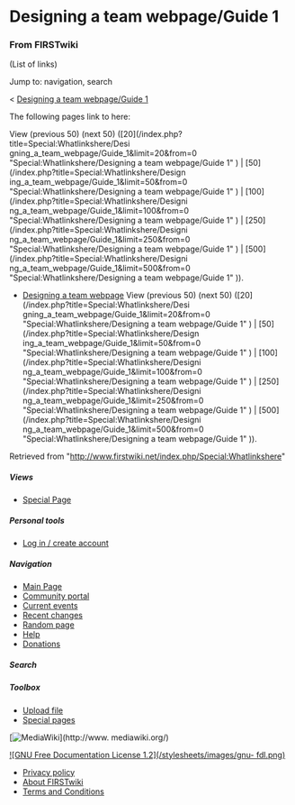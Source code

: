 # Designing a team webpage/Guide 1

### From FIRSTwiki

(List of links)

Jump to: navigation, search

&lt; [Designing a team webpage/Guide
1](/index.php?title=Designing_a_team_webpage/Guide_1&redirect=no "Designing a
team webpage/Guide 1" )  

The following pages link to here:

View (previous 50) (next 50) ([20](/index.php?title=Special:Whatlinkshere/Desi
gning_a_team_webpage/Guide_1&limit=20&from=0 "Special:Whatlinkshere/Designing
a team webpage/Guide 1" ) | [50](/index.php?title=Special:Whatlinkshere/Design
ing_a_team_webpage/Guide_1&limit=50&from=0 "Special:Whatlinkshere/Designing a
team webpage/Guide 1" ) | [100](/index.php?title=Special:Whatlinkshere/Designi
ng_a_team_webpage/Guide_1&limit=100&from=0 "Special:Whatlinkshere/Designing a
team webpage/Guide 1" ) | [250](/index.php?title=Special:Whatlinkshere/Designi
ng_a_team_webpage/Guide_1&limit=250&from=0 "Special:Whatlinkshere/Designing a
team webpage/Guide 1" ) | [500](/index.php?title=Special:Whatlinkshere/Designi
ng_a_team_webpage/Guide_1&limit=500&from=0 "Special:Whatlinkshere/Designing a
team webpage/Guide 1" )).

  * [Designing a team webpage](/index.php/Designing_a_team_webpage "Designing a team webpage" )
View (previous 50) (next 50) ([20](/index.php?title=Special:Whatlinkshere/Desi
gning_a_team_webpage/Guide_1&limit=20&from=0 "Special:Whatlinkshere/Designing
a team webpage/Guide 1" ) | [50](/index.php?title=Special:Whatlinkshere/Design
ing_a_team_webpage/Guide_1&limit=50&from=0 "Special:Whatlinkshere/Designing a
team webpage/Guide 1" ) | [100](/index.php?title=Special:Whatlinkshere/Designi
ng_a_team_webpage/Guide_1&limit=100&from=0 "Special:Whatlinkshere/Designing a
team webpage/Guide 1" ) | [250](/index.php?title=Special:Whatlinkshere/Designi
ng_a_team_webpage/Guide_1&limit=250&from=0 "Special:Whatlinkshere/Designing a
team webpage/Guide 1" ) | [500](/index.php?title=Special:Whatlinkshere/Designi
ng_a_team_webpage/Guide_1&limit=500&from=0 "Special:Whatlinkshere/Designing a
team webpage/Guide 1" )).

Retrieved from "<http://www.firstwiki.net/index.php/Special:Whatlinkshere>"

##### Views

  * [Special Page](/index.php/Special:Whatlinkshere/Designing_a_team_webpage/Guide_1)

##### Personal tools

  * [Log in / create account](/index.php?title=Special:Userlogin&returnto=Special:Whatlinkshere)

[](/index.php/Main_Page "Main Page" )

##### Navigation

  * [Main Page](/index.php/Main_Page)
  * [Community portal](/index.php/FIRSTwiki:Community_portal)
  * [Current events](/index.php/Current_events)
  * [Recent changes](/index.php/Special:Recentchanges)
  * [Random page](/index.php/Special:Random)
  * [Help](/index.php/Help:Contents)
  * [Donations](/index.php/FIRSTwiki:Site_support)

##### Search



##### Toolbox

  * [Upload file](/index.php/Special:Upload)
  * [Special pages](/index.php/Special:Specialpages)

[![MediaWiki](/skins/common/images/poweredby_mediawiki_88x31.png)](http://www.
mediawiki.org/)

[![GNU Free Documentation License 1.2](/stylesheets/images/gnu-
fdl.png)](http://www.gnu.org/copyleft/fdl.html)

  * [Privacy policy](/index.php/FIRSTwiki:Privacy_policy "FIRSTwiki:Privacy policy" )
  * [About FIRSTwiki](/index.php/FIRSTwiki:About "FIRSTwiki:About" )
  * [Terms and Conditions](/index.php/FIRSTwiki:Terms_and_conditions "FIRSTwiki:Terms and conditions" )

